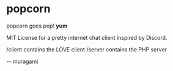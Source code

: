 # popcorn
popcorn goes pop! **yum**

MIT License for a pretty internet chat client inspired by Discord.

/client contains the LÖVE client
/server contains the PHP server

-- muragami
